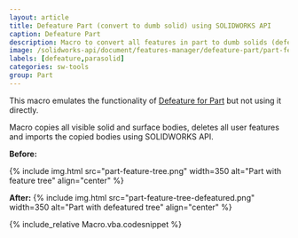```yaml
---
layout: article
title: Defeature Part (convert to dumb solid) using SOLIDWORKS API
caption: Defeature Part
description: Macro to convert all features in part to dumb solids (defeature part) and surfaces using SOLIDWORKS API
image: /solidworks-api/document/features-manager/defeature-part/part-feature-tree-defeatured.png
labels: [defeature,parasolid]
categories: sw-tools
group: Part
---
```

This macro emulates the functionality of [Defeature for Part](http://help.solidworks.com/2018/english/solidworks/sldworks/c_defeature_for_parts.htm) but not using it directly.

Macro copies all visible solid and surface bodies, deletes all user features and imports the copied bodies using SOLIDWORKS API.

**Before:**

{% include img.html src="part-feature-tree.png" width=350 alt="Part with feature tree" align="center" %}

**After:**
{% include img.html src="part-feature-tree-defeatured.png" width=350 alt="Part with defeatured tree" align="center" %}

{% include_relative Macro.vba.codesnippet %}
